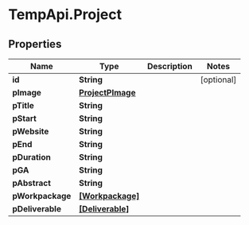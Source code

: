# TempApi.Project

## Properties

Name | Type | Description | Notes
------------ | ------------- | ------------- | -------------
**id** | **String** |  | [optional] 
**pImage** | [**ProjectPImage**](ProjectPImage.md) |  | 
**pTitle** | **String** |  | 
**pStart** | **String** |  | 
**pWebsite** | **String** |  | 
**pEnd** | **String** |  | 
**pDuration** | **String** |  | 
**pGA** | **String** |  | 
**pAbstract** | **String** |  | 
**pWorkpackage** | [**[Workpackage]**](Workpackage.md) |  | 
**pDeliverable** | [**[Deliverable]**](Deliverable.md) |  | 


